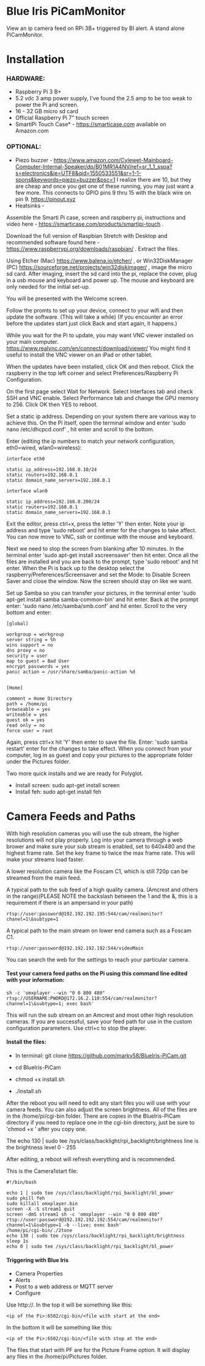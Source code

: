 # Blue Iris PiCamMonitor

View an ip camera feed on RPi 3B+ triggered by BI alert. A stand alone PiCamMonitor.

# Installation

### HARDWARE:

* Raspberry Pi 3 B+
* 5.2 vdc 3 amp power supply, I've found the 2.5 amp to be too weak to power the Pi and screen.
* 16 - 32 GB micro sd card
* Official Raspberry Pi 7" touch screen 
* SmartiPi Touch Case* - https://smarticase.com available on Amazon.com

### OPTIONAL:

* Piezo buzzer - https://www.amazon.com/Cylewet-Mainboard-Computer-Internal-Speaker/dp/B01MR1A4NV/ref=sr_1_1_sspa?s=electronics&ie=UTF8&qid=1550533551&sr=1-1-spons&keywords=piezo+buzzer&psc=1 I realize there are 10, but they are cheap and once you get one of these running, you may just want a few more. This connects to GPIO pins 9 thru 15 with the black wire on pin 9. https://pinout.xyz
* Heatsinks - 

Assemble the Smarti Pi case, screen and raspberry pi, instructions and video here - https://smarticase.com/products/smartipi-touch .

Download the full version of Raspbian Stretch with Desktop and recommended software found here - https://www.raspberrypi.org/downloads/raspbian/ .
Extract the files.

Using Etcher (Mac) https://www.balena.io/etcher/ , or
Win32DiskManager (PC) https://sourceforge.net/projects/win32diskimager/ , image the micro sd card.
After imaging, insert the sd card into the pi, replace the cover, plug in a usb mouse and keyboard and power up. The mouse and keyboard are only needed for the initial set-up.

You will be presented with the Welcome screen.

Follow the promts to set up your device, connect to your wifi and then update the software. (This will take a while) (If you encounter an error before the updates start just click Back and start again, it happens.)

While you wait for the Pi to update, you may want VNC viewer installed on your main computer. https://www.realvnc.com/en/connect/download/viewer/ You might find it useful to install the VNC viewer on an iPad or other tablet.

When the updates have been installed, click OK and then reboot. Click the raspberry in the top left corner and select Preferences/Raspberry Pi Configuration.

On the first page select Wait for Network. Select Interfaces tab and check SSH and VNC enable. Select Performance tab and change the GPU memory to 256. Click OK then YES to reboot.

Set a static ip address. Depending on your system there are various way to achieve this. On the Pi itself, open the terminal window and enter 'sudo nano /etc/dhcpcd.conf' , hit enter and scroll to the bottom.

Enter (editing the ip numbers to match your network configuration, eth0=wired, wlan0=wireless):

    interface eth0

    static ip_address=192.168.0.10/24
    static routers=192.168.0.1
    static domain_name_servers=192.168.0.1
    
    interface wlan0
    
    static ip_address=192.168.0.200/24
    static routers=192.168.0.1
    static domain_name_servers=192.168.0.1

Exit the editor, press ctrl+x, press the letter 'Y' then enter. Note your ip address and 
type 'sudo reboot' and hit enter for the changes to take affect. 
You can now move to VNC, ssh or continue with the mouse and keyboard.

Next we need to stop the screen from blanking after 10 minutes. In the terminal enter 'sudo apt-get install xscreensaver' then hit enter. Once all the files are installed and you are back to the prompt, type 'sudo reboot' and hit enter. When the Pi is back up to the desktop select the raspberry/Preferences/Screensaver and set the Mode: to Disable Screen Saver and close the window. Now the screen should stay on like we want.

Set up Samba so you can transfer your pictures, in the terminal enter 'sudo apt-get install samba samba-common-bin' and hit enter. Back at the prompt enter: 'sudo nano /etc/samba/smb.conf' and hit enter. Scroll to the very bottom and enter:

    [global]

    workgroup = workgroup 
    server string = %h  
    wins support = no
    dns proxy = no
    security = user
    map to guest = Bad User
    encrypt passwords = yes
    panic action = /usr/share/samba/panic-action %d
  

    [Home]

    comment = Home Directory
    path = /home/pi
    browseable = yes
    writeable = yes
    guest ok = yes
    read only = no
    force user = root
  
Again, press ctrl+x hit 'Y' then enter to save the file. Enter: 'sudo samba restart' enter for the changes to take effect. When you connect from your computer, log in as guest and copy your pictures to the appropriate folder under the Pictures folder.
  
Two more quick installs and we are ready for Polyglot.
* Install screen: sudo apt-get install screen
* Install feh: sudo apt-get install feh

# Camera Feeds and Paths

With high resolution cameras you will use the sub stream, the higher resolutions will not play properly. Log into your camera through a web brower and make sure your sub stream is enabled, set to 640x480 and the highest frame rate. Set the key frame to twice the max frame rate. This will make your streams load faster.

A lower resolution camera like the Foscam C1, which is still 720p can be streamed from the main feed.

A typical path to the sub feed of a high quality camera. (Amcrest and others in the range)\(PLEASE NOTE the backslash between the 1 and the &, this is a requirement if there is an ampersand in your path)

    rtsp://user:password@192.192.192.195:544/cam/realmonitor?chanel=1\&subtype=1 


A typical path to the main stream on lower end camera such as a Foscam C1.

    rtsp://user:password@192.192.192.192:544/videoMain 


You can search the web for the settings to reach your particular camera.

#### Test your camera feed paths on the Pi using this command line edited with your information:

    sh -c 'omxplayer --win "0 0 800 480" rtsp://USERNAME:PWORD@172.16.2.110:554/cam/realmonitor?channel=1\&subtype=1; exec bash'
This will run the sub stream on an Amcrest and most other high resolution cameras. If you are successful, save your feed path for use in the custom configuration parameters. Use ctrl+c to stop the player.

#### Install the files:

* In terminal: git clone https://github.com/markv58/BlueIris-PiCam.git

* cd BlueIris-PiCam

* chmod +x install.sh

* ./install.sh

After the reboot you will need to edit any start files you will use with your camera feeds. You can also adjust the screen brightness. All of the files are in the /home/pi/cgi-bin folder. There are copies in the BlueIris-PiCam directory if you need to replace one in the cgi-bin directory, just be sure to 'chmod +x <file name>' after you copy one.

The echo 130 | sudo tee /sys/class/backlight/rpi_backlight/brightness line is the brightness level 0 - 255

After editing, a reboot will refresh everything and is recommended.

This is the Camera1start file:

    #!/bin/bash

    echo 1 | sudo tee /sys/class/backlight/rpi_backlight/bl_power
    sudo pkill feh
    sudo killall omxplayer.bin
    screen -X -S stream1 quit
    screen -dmS stream1 sh -c 'omxplayer --win "0 0 800 480" rtsp://user:password@192.192.192.192:554/cam/realmonitor?channel=1\&subtype=1 -b --live; exec bash'
    /home/pi/cgi-bin/./2tone
    echo 130 | sudo tee /sys/class/backlight/rpi_backlight/brightness
    sleep 1s
    echo 0 | sudo tee /sys/class/backlight/rpi_backlight/bl_power



#### Triggering with Blue Iris

* Camera Properties
* Alerts
* Post to a web address or MQTT server
* Configure

Use http://.  In the top it will be something like this:

    <ip of the Pi>:6502/cgi-bin/<file with start at the end>
    
In the bottom it will be something like this:

    <ip of the Pi>:6502/cgi-bin/<file with stop at the end>
    
The files that start with PF are for the Picture Frame option. It will display any files in the /home/pi/Pictures folder.    
